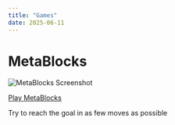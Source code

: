 ```yaml
---
title: "Games"
date: 2025-06-11
---
```

# MetaBlocks
![MetaBlocks Screenshot](/game/MetaBlocks-threejs/assets/MetaBlocks.png)

[Play MetaBlocks](/game/MetaBlocks-threejs/dist/index.html)

Try to reach the goal in as few moves as possible